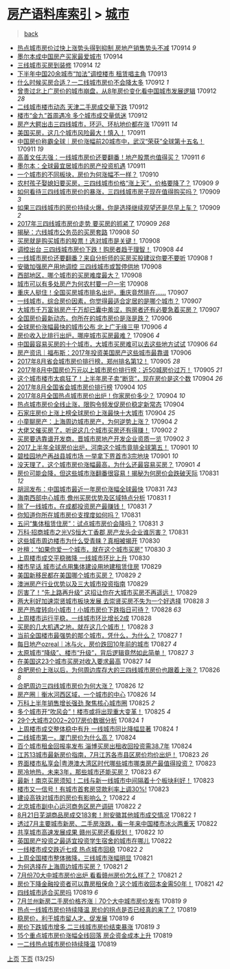 [房产语料库索引](../../README.md)  > [城市](城市.md)
====
> [back](../README.md)

- [热点城市房价过快上涨势头得到抑制 房地产销售势头不减](http://jkwz.applinzi.com/ittc/7013207322556630033.html#%E7%83%AD%E7%82%B9%E5%9F%8E%E5%B8%82%E6%88%BF%E4%BB%B7%E8%BF%87%E5%BF%AB%E4%B8%8A%E6%B6%A8%E5%8A%BF%E5%A4%B4%E5%BE%97%E5%88%B0%E6%8A%91%E5%88%B6+%E6%88%BF%E5%9C%B0%E4%BA%A7%E9%94%80%E5%94%AE%E5%8A%BF%E5%A4%B4%E4%B8%8D%E5%87%8F) 170914 *9* 
- [墨尔本成中国房产买家最爱城市](http://jkwz.applinzi.com/ittc/7013174030147011601.html#%E5%A2%A8%E5%B0%94%E6%9C%AC%E6%88%90%E4%B8%AD%E5%9B%BD%E6%88%BF%E4%BA%A7%E4%B9%B0%E5%AE%B6%E6%9C%80%E7%88%B1%E5%9F%8E%E5%B8%82) 170914  
- [三线城市买房到装修](http://jkwz.applinzi.com/ittc/7012900389027054608.html#%E4%B8%89%E7%BA%BF%E5%9F%8E%E5%B8%82%E4%B9%B0%E6%88%BF%E5%88%B0%E8%A3%85%E4%BF%AE) 170914 *12* 
- [下半年中国20余城市“加法”调控楼市 租赁唱主角](http://jkwz.applinzi.com/ittc/7012796760215520016.html#%E4%B8%8B%E5%8D%8A%E5%B9%B4%E4%B8%AD%E5%9B%BD20%E4%BD%99%E5%9F%8E%E5%B8%82%E2%80%9C%E5%8A%A0%E6%B3%95%E2%80%9D%E8%B0%83%E6%8E%A7%E6%A5%BC%E5%B8%82+%E7%A7%9F%E8%B5%81%E5%94%B1%E4%B8%BB%E8%A7%92) 170913  
- [什么时候买房合适？一二线城市房价不会降太多](http://jkwz.applinzi.com/ittc/7012564613684806673.html#%E4%BB%80%E4%B9%88%E6%97%B6%E5%80%99%E4%B9%B0%E6%88%BF%E5%90%88%E9%80%82%EF%BC%9F%E4%B8%80%E4%BA%8C%E7%BA%BF%E5%9F%8E%E5%B8%82%E6%88%BF%E4%BB%B7%E4%B8%8D%E4%BC%9A%E9%99%8D%E5%A4%AA%E5%A4%9A) 170912 *1* 
- [曾贵过北上广房价的城市崩盘，从8年房价变化看中国城市发展逻辑](http://jkwz.applinzi.com/ittc/7012462488006951952.html#%E6%9B%BE%E8%B4%B5%E8%BF%87%E5%8C%97%E4%B8%8A%E5%B9%BF%E6%88%BF%E4%BB%B7%E7%9A%84%E5%9F%8E%E5%B8%82%E5%B4%A9%E7%9B%98%EF%BC%8C%E4%BB%8E8%E5%B9%B4%E6%88%BF%E4%BB%B7%E5%8F%98%E5%8C%96%E7%9C%8B%E4%B8%AD%E5%9B%BD%E5%9F%8E%E5%B8%82%E5%8F%91%E5%B1%95%E9%80%BB%E8%BE%91) 170912 *28* 
- [二线城市楼市动态 天津二手房成交量下跌](http://jkwz.applinzi.com/ittc/7012415735257891600.html#%E4%BA%8C%E7%BA%BF%E5%9F%8E%E5%B8%82%E6%A5%BC%E5%B8%82%E5%8A%A8%E6%80%81+%E5%A4%A9%E6%B4%A5%E4%BA%8C%E6%89%8B%E6%88%BF%E6%88%90%E4%BA%A4%E9%87%8F%E4%B8%8B%E8%B7%8C) 170912  
- [楼市“金九”首周遇冷 多个城市成交量低迷](http://jkwz.applinzi.com/ittc/7012294551589618704.html#%E6%A5%BC%E5%B8%82%E2%80%9C%E9%87%91%E4%B9%9D%E2%80%9D%E9%A6%96%E5%91%A8%E9%81%87%E5%86%B7+%E5%A4%9A%E4%B8%AA%E5%9F%8E%E5%B8%82%E6%88%90%E4%BA%A4%E9%87%8F%E4%BD%8E%E8%BF%B7) 170912  
- [房产大鳄出击三四线城市，环沪、环杭地价都在涨](http://jkwz.applinzi.com/ittc/7012094679091512336.html#%E6%88%BF%E4%BA%A7%E5%A4%A7%E9%B3%84%E5%87%BA%E5%87%BB%E4%B8%89%E5%9B%9B%E7%BA%BF%E5%9F%8E%E5%B8%82%EF%BC%8C%E7%8E%AF%E6%B2%AA%E3%80%81%E7%8E%AF%E6%9D%AD%E5%9C%B0%E4%BB%B7%E9%83%BD%E5%9C%A8%E6%B6%A8) 170911 *14* 
- [美国买房，这几个城市风险最大！慎入！](http://jkwz.applinzi.com/ittc/7012008302341522449.html#%E7%BE%8E%E5%9B%BD%E4%B9%B0%E6%88%BF%EF%BC%8C%E8%BF%99%E5%87%A0%E4%B8%AA%E5%9F%8E%E5%B8%82%E9%A3%8E%E9%99%A9%E6%9C%80%E5%A4%A7%EF%BC%81%E6%85%8E%E5%85%A5%EF%BC%81) 170911  
- [中国房价称霸全球｜房价涨幅前20城市中，武汉“荣获”全球第十五名！](http://jkwz.applinzi.com/ittc/7012008450874410001.html#%E4%B8%AD%E5%9B%BD%E6%88%BF%E4%BB%B7%E7%A7%B0%E9%9C%B8%E5%85%A8%E7%90%83%EF%BD%9C%E6%88%BF%E4%BB%B7%E6%B6%A8%E5%B9%85%E5%89%8D20%E5%9F%8E%E5%B8%82%E4%B8%AD%EF%BC%8C%E6%AD%A6%E6%B1%89%E2%80%9C%E8%8D%A3%E8%8E%B7%E2%80%9D%E5%85%A8%E7%90%83%E7%AC%AC%E5%8D%81%E4%BA%94%E5%90%8D%EF%BC%81) 170911 *19* 
- [高善文任志强：一线城市房价还要翻番！地产股票也值得买？](http://jkwz.applinzi.com/ittc/7012006933085815824.html#%E9%AB%98%E5%96%84%E6%96%87%E4%BB%BB%E5%BF%97%E5%BC%BA%EF%BC%9A%E4%B8%80%E7%BA%BF%E5%9F%8E%E5%B8%82%E6%88%BF%E4%BB%B7%E8%BF%98%E8%A6%81%E7%BF%BB%E7%95%AA%EF%BC%81%E5%9C%B0%E4%BA%A7%E8%82%A1%E7%A5%A8%E4%B9%9F%E5%80%BC%E5%BE%97%E4%B9%B0%EF%BC%9F) 170911 *6* 
- [墨尔本：全球最宜居城市的房产投资机遇](http://jkwz.applinzi.com/ittc/7011988080997958672.html#%E5%A2%A8%E5%B0%94%E6%9C%AC%EF%BC%9A%E5%85%A8%E7%90%83%E6%9C%80%E5%AE%9C%E5%B1%85%E5%9F%8E%E5%B8%82%E7%9A%84%E6%88%BF%E4%BA%A7%E6%8A%95%E8%B5%84%E6%9C%BA%E9%81%87) 170911  
- [一个城市的不同板块，房价为何涨幅不一样？](http://jkwz.applinzi.com/ittc/7011779481772229649.html#%E4%B8%80%E4%B8%AA%E5%9F%8E%E5%B8%82%E7%9A%84%E4%B8%8D%E5%90%8C%E6%9D%BF%E5%9D%97%EF%BC%8C%E6%88%BF%E4%BB%B7%E4%B8%BA%E4%BD%95%E6%B6%A8%E5%B9%85%E4%B8%8D%E4%B8%80%E6%A0%B7%EF%BC%9F) 170910  
- [农村孩子娶媳妇要买房，三四线城市价格“涨上天”，价格要降了？](http://jkwz.applinzi.com/ittc/7011226305918665745.html#%E5%86%9C%E6%9D%91%E5%AD%A9%E5%AD%90%E5%A8%B6%E5%AA%B3%E5%A6%87%E8%A6%81%E4%B9%B0%E6%88%BF%EF%BC%8C%E4%B8%89%E5%9B%9B%E7%BA%BF%E5%9F%8E%E5%B8%82%E4%BB%B7%E6%A0%BC%E2%80%9C%E6%B6%A8%E4%B8%8A%E5%A4%A9%E2%80%9D%EF%BC%8C%E4%BB%B7%E6%A0%BC%E8%A6%81%E9%99%8D%E4%BA%86%EF%BC%9F) 170909 *9* 
- [如何看待三四线城市房价的暴涨，三四线城市房子现在值得购买吗？](http://jkwz.applinzi.com/ittc/7011256337198220305.html#%E5%A6%82%E4%BD%95%E7%9C%8B%E5%BE%85%E4%B8%89%E5%9B%9B%E7%BA%BF%E5%9F%8E%E5%B8%82%E6%88%BF%E4%BB%B7%E7%9A%84%E6%9A%B4%E6%B6%A8%EF%BC%8C%E4%B8%89%E5%9B%9B%E7%BA%BF%E5%9F%8E%E5%B8%82%E6%88%BF%E5%AD%90%E7%8E%B0%E5%9C%A8%E5%80%BC%E5%BE%97%E8%B4%AD%E4%B9%B0%E5%90%97%EF%BC%9F) 170909 *3* 
- [如果三四线城市的房价持续火爆，你是选择继续观望还是尽早上车？](http://jkwz.applinzi.com/ittc/7011235976024949776.html#%E5%A6%82%E6%9E%9C%E4%B8%89%E5%9B%9B%E7%BA%BF%E5%9F%8E%E5%B8%82%E7%9A%84%E6%88%BF%E4%BB%B7%E6%8C%81%E7%BB%AD%E7%81%AB%E7%88%86%EF%BC%8C%E4%BD%A0%E6%98%AF%E9%80%89%E6%8B%A9%E7%BB%A7%E7%BB%AD%E8%A7%82%E6%9C%9B%E8%BF%98%E6%98%AF%E5%B0%BD%E6%97%A9%E4%B8%8A%E8%BD%A6%EF%BC%9F) 170909 *2* 
- [2017年三四线城市房价走势 要买房的抓紧了](http://jkwz.applinzi.com/ittc/7011222793428141073.html#2017%E5%B9%B4%E4%B8%89%E5%9B%9B%E7%BA%BF%E5%9F%8E%E5%B8%82%E6%88%BF%E4%BB%B7%E8%B5%B0%E5%8A%BF+%E8%A6%81%E4%B9%B0%E6%88%BF%E7%9A%84%E6%8A%93%E7%B4%A7%E4%BA%86) 170909 *268* 
- [揭秘：六线城市公务员的买房套路](http://jkwz.applinzi.com/ittc/7010990157338248208.html#%E6%8F%AD%E7%A7%98%EF%BC%9A%E5%85%AD%E7%BA%BF%E5%9F%8E%E5%B8%82%E5%85%AC%E5%8A%A1%E5%91%98%E7%9A%84%E4%B9%B0%E6%88%BF%E5%A5%97%E8%B7%AF) 170908 *50* 
- [买房就是购买城市的股票！选对城市是关键！](http://jkwz.applinzi.com/ittc/7010976262703809552.html#%E4%B9%B0%E6%88%BF%E5%B0%B1%E6%98%AF%E8%B4%AD%E4%B9%B0%E5%9F%8E%E5%B8%82%E7%9A%84%E8%82%A1%E7%A5%A8%EF%BC%81%E9%80%89%E5%AF%B9%E5%9F%8E%E5%B8%82%E6%98%AF%E5%85%B3%E9%94%AE%EF%BC%81) 170908  
- [调控出台 三四线城市房价下跌！购房者趋于理智！](http://jkwz.applinzi.com/ittc/7010942238388126736.html#%E8%B0%83%E6%8E%A7%E5%87%BA%E5%8F%B0+%E4%B8%89%E5%9B%9B%E7%BA%BF%E5%9F%8E%E5%B8%82%E6%88%BF%E4%BB%B7%E4%B8%8B%E8%B7%8C%EF%BC%81%E8%B4%AD%E6%88%BF%E8%80%85%E8%B6%8B%E4%BA%8E%E7%90%86%E6%99%BA%EF%BC%81) 170908 *44* 
- [一线城市房价还要翻番？来自分析师的买房买股建议你要不要听](http://jkwz.applinzi.com/ittc/7010889007905637137.html#%E4%B8%80%E7%BA%BF%E5%9F%8E%E5%B8%82%E6%88%BF%E4%BB%B7%E8%BF%98%E8%A6%81%E7%BF%BB%E7%95%AA%EF%BC%9F%E6%9D%A5%E8%87%AA%E5%88%86%E6%9E%90%E5%B8%88%E7%9A%84%E4%B9%B0%E6%88%BF%E4%B9%B0%E8%82%A1%E5%BB%BA%E8%AE%AE%E4%BD%A0%E8%A6%81%E4%B8%8D%E8%A6%81%E5%90%AC) 170908 *1* 
- [安徽加强房产用地调控 三四线城市或暂停供地](http://jkwz.applinzi.com/ittc/7010853162158916368.html#%E5%AE%89%E5%BE%BD%E5%8A%A0%E5%BC%BA%E6%88%BF%E4%BA%A7%E7%94%A8%E5%9C%B0%E8%B0%83%E6%8E%A7+%E4%B8%89%E5%9B%9B%E7%BA%BF%E5%9F%8E%E5%B8%82%E6%88%96%E6%9A%82%E5%81%9C%E4%BE%9B%E5%9C%B0) 170908  
- [西部地区，哪个城市的买房难度最大？](http://jkwz.applinzi.com/ittc/7010749556588020752.html#%E8%A5%BF%E9%83%A8%E5%9C%B0%E5%8C%BA%EF%BC%8C%E5%93%AA%E4%B8%AA%E5%9F%8E%E5%B8%82%E7%9A%84%E4%B9%B0%E6%88%BF%E9%9A%BE%E5%BA%A6%E6%9C%80%E5%A4%A7%EF%BC%9F) 170908  
- [城市可以有多处房产为何农村要一户一宅](http://jkwz.applinzi.com/ittc/7010728621390693136.html#%E5%9F%8E%E5%B8%82%E5%8F%AF%E4%BB%A5%E6%9C%89%E5%A4%9A%E5%A4%84%E6%88%BF%E4%BA%A7%E4%B8%BA%E4%BD%95%E5%86%9C%E6%9D%91%E8%A6%81%E4%B8%80%E6%88%B7%E4%B8%80%E5%AE%85) 170908  
- [重庆人挺住！全国买房城市排名出炉，重庆竟然排在……](http://jkwz.applinzi.com/ittc/7010688095266292497.html#%E9%87%8D%E5%BA%86%E4%BA%BA%E6%8C%BA%E4%BD%8F%EF%BC%81%E5%85%A8%E5%9B%BD%E4%B9%B0%E6%88%BF%E5%9F%8E%E5%B8%82%E6%8E%92%E5%90%8D%E5%87%BA%E7%82%89%EF%BC%8C%E9%87%8D%E5%BA%86%E7%AB%9F%E7%84%B6%E6%8E%92%E5%9C%A8%E2%80%A6%E2%80%A6) 170907  
- [一线城市，综合房价因素，你觉得最适合定居的是哪个城市？](http://jkwz.applinzi.com/ittc/7010521748192363536.html#%E4%B8%80%E7%BA%BF%E5%9F%8E%E5%B8%82%EF%BC%8C%E7%BB%BC%E5%90%88%E6%88%BF%E4%BB%B7%E5%9B%A0%E7%B4%A0%EF%BC%8C%E4%BD%A0%E8%A7%89%E5%BE%97%E6%9C%80%E9%80%82%E5%90%88%E5%AE%9A%E5%B1%85%E7%9A%84%E6%98%AF%E5%93%AA%E4%B8%AA%E5%9F%8E%E5%B8%82%EF%BC%9F) 170907  
- [大城市千万富翁房产千万却已囊中羞涩，购房者还有必要急着买房？](http://jkwz.applinzi.com/ittc/7010513604837901328.html#%E5%A4%A7%E5%9F%8E%E5%B8%82%E5%8D%83%E4%B8%87%E5%AF%8C%E7%BF%81%E6%88%BF%E4%BA%A7%E5%8D%83%E4%B8%87%E5%8D%B4%E5%B7%B2%E5%9B%8A%E4%B8%AD%E7%BE%9E%E6%B6%A9%EF%BC%8C%E8%B4%AD%E6%88%BF%E8%80%85%E8%BF%98%E6%9C%89%E5%BF%85%E8%A6%81%E6%80%A5%E7%9D%80%E4%B9%B0%E6%88%BF%EF%BC%9F) 170907  
- [全国房价最新动态，你所在的城市房价是涨是跌？](http://jkwz.applinzi.com/ittc/7010209441599980560.html#%E5%85%A8%E5%9B%BD%E6%88%BF%E4%BB%B7%E6%9C%80%E6%96%B0%E5%8A%A8%E6%80%81%EF%BC%8C%E4%BD%A0%E6%89%80%E5%9C%A8%E7%9A%84%E5%9F%8E%E5%B8%82%E6%88%BF%E4%BB%B7%E6%98%AF%E6%B6%A8%E6%98%AF%E8%B7%8C%EF%BC%9F) 170906  
- [全球房价涨幅最快的城市公布 北上广无缘三甲](http://jkwz.applinzi.com/ittc/7010191874260993041.html#%E5%85%A8%E7%90%83%E6%88%BF%E4%BB%B7%E6%B6%A8%E5%B9%85%E6%9C%80%E5%BF%AB%E7%9A%84%E5%9F%8E%E5%B8%82%E5%85%AC%E5%B8%83+%E5%8C%97%E4%B8%8A%E5%B9%BF%E6%97%A0%E7%BC%98%E4%B8%89%E7%94%B2) 170906 *4* 
- [房价收入比排行出炉，哪座城市买房最难？](http://jkwz.applinzi.com/ittc/7010156620934546449.html#%E6%88%BF%E4%BB%B7%E6%94%B6%E5%85%A5%E6%AF%94%E6%8E%92%E8%A1%8C%E5%87%BA%E7%82%89%EF%BC%8C%E5%93%AA%E5%BA%A7%E5%9F%8E%E5%B8%82%E4%B9%B0%E6%88%BF%E6%9C%80%E9%9A%BE%EF%BC%9F) 170906 *4* 
- [中国最容易买房的十个城市，大城市买房难可以去这些地方试试](http://jkwz.applinzi.com/ittc/7010140333852328977.html#%E4%B8%AD%E5%9B%BD%E6%9C%80%E5%AE%B9%E6%98%93%E4%B9%B0%E6%88%BF%E7%9A%84%E5%8D%81%E4%B8%AA%E5%9F%8E%E5%B8%82%EF%BC%8C%E5%A4%A7%E5%9F%8E%E5%B8%82%E4%B9%B0%E6%88%BF%E9%9A%BE%E5%8F%AF%E4%BB%A5%E5%8E%BB%E8%BF%99%E4%BA%9B%E5%9C%B0%E6%96%B9%E8%AF%95%E8%AF%95) 170906 *64* 
- [房产资讯｜福布斯：2017年投资美国房产这些城市最靠谱](http://jkwz.applinzi.com/ittc/7010123054074823697.html#%E6%88%BF%E4%BA%A7%E8%B5%84%E8%AE%AF%EF%BD%9C%E7%A6%8F%E5%B8%83%E6%96%AF%EF%BC%9A2017%E5%B9%B4%E6%8A%95%E8%B5%84%E7%BE%8E%E5%9B%BD%E6%88%BF%E4%BA%A7%E8%BF%99%E4%BA%9B%E5%9F%8E%E5%B8%82%E6%9C%80%E9%9D%A0%E8%B0%B1) 170906  
- [2017年8月省会城市房价排行榜，郑州排名第12！](http://jkwz.applinzi.com/ittc/7009861618589254673.html#2017%E5%B9%B48%E6%9C%88%E7%9C%81%E4%BC%9A%E5%9F%8E%E5%B8%82%E6%88%BF%E4%BB%B7%E6%8E%92%E8%A1%8C%E6%A6%9C%EF%BC%8C%E9%83%91%E5%B7%9E%E6%8E%92%E5%90%8D%E7%AC%AC12%EF%BC%81) 170905 *28* 
- [2017年8月中国房价万元以上城市房价排行榜：近50城房价过万！](http://jkwz.applinzi.com/ittc/7009762284363318288.html#2017%E5%B9%B48%E6%9C%88%E4%B8%AD%E5%9B%BD%E6%88%BF%E4%BB%B7%E4%B8%87%E5%85%83%E4%BB%A5%E4%B8%8A%E5%9F%8E%E5%B8%82%E6%88%BF%E4%BB%B7%E6%8E%92%E8%A1%8C%E6%A6%9C%EF%BC%9A%E8%BF%9150%E5%9F%8E%E6%88%BF%E4%BB%B7%E8%BF%87%E4%B8%87%EF%BC%81) 170905 *21* 
- [这个城市楼市太疯狂了！上半年房子卖“断货”，现在房价是这个数](http://jkwz.applinzi.com/ittc/7009521029754651664.html#%E8%BF%99%E4%B8%AA%E5%9F%8E%E5%B8%82%E6%A5%BC%E5%B8%82%E5%A4%AA%E7%96%AF%E7%8B%82%E4%BA%86%EF%BC%81%E4%B8%8A%E5%8D%8A%E5%B9%B4%E6%88%BF%E5%AD%90%E5%8D%96%E2%80%9C%E6%96%AD%E8%B4%A7%E2%80%9D%EF%BC%8C%E7%8E%B0%E5%9C%A8%E6%88%BF%E4%BB%B7%E6%98%AF%E8%BF%99%E4%B8%AA%E6%95%B0) 170904 *26* 
- [2017年8月全国省会城市房价排行榜](http://jkwz.applinzi.com/ittc/7009501604607427600.html#2017%E5%B9%B48%E6%9C%88%E5%85%A8%E5%9B%BD%E7%9C%81%E4%BC%9A%E5%9F%8E%E5%B8%82%E6%88%BF%E4%BB%B7%E6%8E%92%E8%A1%8C%E6%A6%9C) 170904 *105* 
- [2017年8月全国热点城市房价出炉！你家房价多少？](http://jkwz.applinzi.com/ittc/7009483663811822608.html#2017%E5%B9%B48%E6%9C%88%E5%85%A8%E5%9B%BD%E7%83%AD%E7%82%B9%E5%9F%8E%E5%B8%82%E6%88%BF%E4%BB%B7%E5%87%BA%E7%82%89%EF%BC%81%E4%BD%A0%E5%AE%B6%E6%88%BF%E4%BB%B7%E5%A4%9A%E5%B0%91%EF%BC%9F) 170904 *10* 
- [热点城市房价全线止涨，限购令频发促房价稳定新常态](http://jkwz.applinzi.com/ittc/7009453970412798992.html#%E7%83%AD%E7%82%B9%E5%9F%8E%E5%B8%82%E6%88%BF%E4%BB%B7%E5%85%A8%E7%BA%BF%E6%AD%A2%E6%B6%A8%EF%BC%8C%E9%99%90%E8%B4%AD%E4%BB%A4%E9%A2%91%E5%8F%91%E4%BF%83%E6%88%BF%E4%BB%B7%E7%A8%B3%E5%AE%9A%E6%96%B0%E5%B8%B8%E6%80%81) 170904  
- [石家庄房价上涨上榜全球房价上涨最快十大城市](http://jkwz.applinzi.com/ittc/7009413649813472272.html#%E7%9F%B3%E5%AE%B6%E5%BA%84%E6%88%BF%E4%BB%B7%E4%B8%8A%E6%B6%A8%E4%B8%8A%E6%A6%9C%E5%85%A8%E7%90%83%E6%88%BF%E4%BB%B7%E4%B8%8A%E6%B6%A8%E6%9C%80%E5%BF%AB%E5%8D%81%E5%A4%A7%E5%9F%8E%E5%B8%82) 170904 *25* 
- [小童聊房产：上海周边城市房产，为何逆势上涨？](http://jkwz.applinzi.com/ittc/7009382234359071761.html#%E5%B0%8F%E7%AB%A5%E8%81%8A%E6%88%BF%E4%BA%A7%EF%BC%9A%E4%B8%8A%E6%B5%B7%E5%91%A8%E8%BE%B9%E5%9F%8E%E5%B8%82%E6%88%BF%E4%BA%A7%EF%BC%8C%E4%B8%BA%E4%BD%95%E9%80%86%E5%8A%BF%E4%B8%8A%E6%B6%A8%EF%BC%9F) 170904 *2* 
- [大佬又催买房了，听说这几个城市买房还有得赚！](http://jkwz.applinzi.com/ittc/7008683072193823761.html#%E5%A4%A7%E4%BD%AC%E5%8F%88%E5%82%AC%E4%B9%B0%E6%88%BF%E4%BA%86%EF%BC%8C%E5%90%AC%E8%AF%B4%E8%BF%99%E5%87%A0%E4%B8%AA%E5%9F%8E%E5%B8%82%E4%B9%B0%E6%88%BF%E8%BF%98%E6%9C%89%E5%BE%97%E8%B5%9A%EF%BC%81) 170902 *2* 
- [买房要选靠谱开发商，晋城市房地产开发企业资质一览](http://jkwz.applinzi.com/ittc/7008663279382299664.html#%E4%B9%B0%E6%88%BF%E8%A6%81%E9%80%89%E9%9D%A0%E8%B0%B1%E5%BC%80%E5%8F%91%E5%95%86%EF%BC%8C%E6%99%8B%E5%9F%8E%E5%B8%82%E6%88%BF%E5%9C%B0%E4%BA%A7%E5%BC%80%E5%8F%91%E4%BC%81%E4%B8%9A%E8%B5%84%E8%B4%A8%E4%B8%80%E8%A7%88) 170902 *3* 
- [2017上半年全球房价出炉，河南这个城市竟排全球第五！](http://jkwz.applinzi.com/ittc/7008406818253177873.html#2017%E4%B8%8A%E5%8D%8A%E5%B9%B4%E5%85%A8%E7%90%83%E6%88%BF%E4%BB%B7%E5%87%BA%E7%82%89%EF%BC%8C%E6%B2%B3%E5%8D%97%E8%BF%99%E4%B8%AA%E5%9F%8E%E5%B8%82%E7%AB%9F%E6%8E%92%E5%85%A8%E7%90%83%E7%AC%AC%E4%BA%94%EF%BC%81) 170901 *10* 
- [碧桂园地产再战县城市场 一举拿下界首市3宗地块](http://jkwz.applinzi.com/ittc/7008345539287188497.html#%E7%A2%A7%E6%A1%82%E5%9B%AD%E5%9C%B0%E4%BA%A7%E5%86%8D%E6%88%98%E5%8E%BF%E5%9F%8E%E5%B8%82%E5%9C%BA+%E4%B8%80%E4%B8%BE%E6%8B%BF%E4%B8%8B%E7%95%8C%E9%A6%96%E5%B8%823%E5%AE%97%E5%9C%B0%E5%9D%97) 170901 *10* 
- [没天理了，这个城市房价涨幅最高，为什么还最容易买房？](http://jkwz.applinzi.com/ittc/7008314866660803601.html#%E6%B2%A1%E5%A4%A9%E7%90%86%E4%BA%86%EF%BC%8C%E8%BF%99%E4%B8%AA%E5%9F%8E%E5%B8%82%E6%88%BF%E4%BB%B7%E6%B6%A8%E5%B9%85%E6%9C%80%E9%AB%98%EF%BC%8C%E4%B8%BA%E4%BB%80%E4%B9%88%E8%BF%98%E6%9C%80%E5%AE%B9%E6%98%93%E4%B9%B0%E6%88%BF%EF%BC%9F) 170901 *4* 
- [房价可能会降，但这些城市涨翻番很容易！揭秘为何房价会跌破天际](http://jkwz.applinzi.com/ittc/7008039749187798033.html#%E6%88%BF%E4%BB%B7%E5%8F%AF%E8%83%BD%E4%BC%9A%E9%99%8D%EF%BC%8C%E4%BD%86%E8%BF%99%E4%BA%9B%E5%9F%8E%E5%B8%82%E6%B6%A8%E7%BF%BB%E7%95%AA%E5%BE%88%E5%AE%B9%E6%98%93%EF%BC%81%E6%8F%AD%E7%A7%98%E4%B8%BA%E4%BD%95%E6%88%BF%E4%BB%B7%E4%BC%9A%E8%B7%8C%E7%A0%B4%E5%A4%A9%E9%99%85) 170831 *12* 
- [胡润发布：中国城市最近一年房价涨幅全球最快](http://jkwz.applinzi.com/ittc/7008017168640508944.html#%E8%83%A1%E6%B6%A6%E5%8F%91%E5%B8%83%EF%BC%9A%E4%B8%AD%E5%9B%BD%E5%9F%8E%E5%B8%82%E6%9C%80%E8%BF%91%E4%B8%80%E5%B9%B4%E6%88%BF%E4%BB%B7%E6%B6%A8%E5%B9%85%E5%85%A8%E7%90%83%E6%9C%80%E5%BF%AB) 170831 *743* 
- [海南西部中心城市 儋州买房优势及区域特点分析](http://jkwz.applinzi.com/ittc/7008008439224337424.html#%E6%B5%B7%E5%8D%97%E8%A5%BF%E9%83%A8%E4%B8%AD%E5%BF%83%E5%9F%8E%E5%B8%82+%E5%84%8B%E5%B7%9E%E4%B9%B0%E6%88%BF%E4%BC%98%E5%8A%BF%E5%8F%8A%E5%8C%BA%E5%9F%9F%E7%89%B9%E7%82%B9%E5%88%86%E6%9E%90) 170831 *1* 
- [除了一线城市，在成都投资房产最赚钱！](http://jkwz.applinzi.com/ittc/7007973277165945872.html#%E9%99%A4%E4%BA%86%E4%B8%80%E7%BA%BF%E5%9F%8E%E5%B8%82%EF%BC%8C%E5%9C%A8%E6%88%90%E9%83%BD%E6%8A%95%E8%B5%84%E6%88%BF%E4%BA%A7%E6%9C%80%E8%B5%9A%E9%92%B1%EF%BC%81) 170831 *7* 
- [你知道你所在城市房价支撑度如何吗？](http://jkwz.applinzi.com/ittc/7007900016130393105.html#%E4%BD%A0%E7%9F%A5%E9%81%93%E4%BD%A0%E6%89%80%E5%9C%A8%E5%9F%8E%E5%B8%82%E6%88%BF%E4%BB%B7%E6%94%AF%E6%92%91%E5%BA%A6%E5%A6%82%E4%BD%95%E5%90%97%EF%BC%9F) 170831  
- [五问“集体租赁住房”：试点城市房价会降吗？](http://jkwz.applinzi.com/ittc/7007779402967155729.html#%E4%BA%94%E9%97%AE%E2%80%9C%E9%9B%86%E4%BD%93%E7%A7%9F%E8%B5%81%E4%BD%8F%E6%88%BF%E2%80%9D%EF%BC%9A%E8%AF%95%E7%82%B9%E5%9F%8E%E5%B8%82%E6%88%BF%E4%BB%B7%E4%BC%9A%E9%99%8D%E5%90%97%EF%BC%9F) 170831 *3* 
- [万科·招商城市之光VS恒大丁香郡 房产龙头企业谁厉害？](http://jkwz.applinzi.com/ittc/7007756938220405777.html#%E4%B8%87%E7%A7%91%C2%B7%E6%8B%9B%E5%95%86%E5%9F%8E%E5%B8%82%E4%B9%8B%E5%85%89VS%E6%81%92%E5%A4%A7%E4%B8%81%E9%A6%99%E9%83%A1+%E6%88%BF%E4%BA%A7%E9%BE%99%E5%A4%B4%E4%BC%81%E4%B8%9A%E8%B0%81%E5%8E%89%E5%AE%B3%EF%BC%9F) 170831  
- [这些城市周边楼市为什么受青睐？真相被揭开](http://jkwz.applinzi.com/ittc/7007739459431564305.html#%E8%BF%99%E4%BA%9B%E5%9F%8E%E5%B8%82%E5%91%A8%E8%BE%B9%E6%A5%BC%E5%B8%82%E4%B8%BA%E4%BB%80%E4%B9%88%E5%8F%97%E9%9D%92%E7%9D%90%EF%BC%9F%E7%9C%9F%E7%9B%B8%E8%A2%AB%E6%8F%AD%E5%BC%80) 170830  
- [叶檀：“如果你爱一个城市，就在这个城市买房”](http://jkwz.applinzi.com/ittc/7007663768837030928.html#%E5%8F%B6%E6%AA%80%EF%BC%9A%E2%80%9C%E5%A6%82%E6%9E%9C%E4%BD%A0%E7%88%B1%E4%B8%80%E4%B8%AA%E5%9F%8E%E5%B8%82%EF%BC%8C%E5%B0%B1%E5%9C%A8%E8%BF%99%E4%B8%AA%E5%9F%8E%E5%B8%82%E4%B9%B0%E6%88%BF%E2%80%9D) 170830 *3* 
- [上周楼市成交平稳微降 一线城市环比上升](http://jkwz.applinzi.com/ittc/7007646764738544656.html#%E4%B8%8A%E5%91%A8%E6%A5%BC%E5%B8%82%E6%88%90%E4%BA%A4%E5%B9%B3%E7%A8%B3%E5%BE%AE%E9%99%8D+%E4%B8%80%E7%BA%BF%E5%9F%8E%E5%B8%82%E7%8E%AF%E6%AF%94%E4%B8%8A%E5%8D%87) 170830  
- [楼市早话 城市试点用集体建设用地建租赁住房](http://jkwz.applinzi.com/ittc/7007246631672742929.html#%E6%A5%BC%E5%B8%82%E6%97%A9%E8%AF%9D+%E5%9F%8E%E5%B8%82%E8%AF%95%E7%82%B9%E7%94%A8%E9%9B%86%E4%BD%93%E5%BB%BA%E8%AE%BE%E7%94%A8%E5%9C%B0%E5%BB%BA%E7%A7%9F%E8%B5%81%E4%BD%8F%E6%88%BF) 170829  
- [美国新移民都在美国哪个城市买房？](http://jkwz.applinzi.com/ittc/7007245966028309520.html#%E7%BE%8E%E5%9B%BD%E6%96%B0%E7%A7%BB%E6%B0%91%E9%83%BD%E5%9C%A8%E7%BE%8E%E5%9B%BD%E5%93%AA%E4%B8%AA%E5%9F%8E%E5%B8%82%E4%B9%B0%E6%88%BF%EF%BC%9F) 170829 *2* 
- [澳洲房产行业优势以及三大城市投资指南](http://jkwz.applinzi.com/ittc/7006804805023171601.html#%E6%BE%B3%E6%B4%B2%E6%88%BF%E4%BA%A7%E8%A1%8C%E4%B8%9A%E4%BC%98%E5%8A%BF%E4%BB%A5%E5%8F%8A%E4%B8%89%E5%A4%A7%E5%9F%8E%E5%B8%82%E6%8A%95%E8%B5%84%E6%8C%87%E5%8D%97) 170829  
- [厉害了！“先上路再升级” 这招让你在大城市买房不再遥远！](http://jkwz.applinzi.com/ittc/7007037770718250000.html#%E5%8E%89%E5%AE%B3%E4%BA%86%EF%BC%81%E2%80%9C%E5%85%88%E4%B8%8A%E8%B7%AF%E5%86%8D%E5%8D%87%E7%BA%A7%E2%80%9D+%E8%BF%99%E6%8B%9B%E8%AE%A9%E4%BD%A0%E5%9C%A8%E5%A4%A7%E5%9F%8E%E5%B8%82%E4%B9%B0%E6%88%BF%E4%B8%8D%E5%86%8D%E9%81%A5%E8%BF%9C%EF%BC%81) 170829  
- [两大利好加速崇贤城市板块发展 去崇贤买房不失为一个好选择](http://jkwz.applinzi.com/ittc/7006881493899805713.html#%E4%B8%A4%E5%A4%A7%E5%88%A9%E5%A5%BD%E5%8A%A0%E9%80%9F%E5%B4%87%E8%B4%A4%E5%9F%8E%E5%B8%82%E6%9D%BF%E5%9D%97%E5%8F%91%E5%B1%95+%E5%8E%BB%E5%B4%87%E8%B4%A4%E4%B9%B0%E6%88%BF%E4%B8%8D%E5%A4%B1%E4%B8%BA%E4%B8%80%E4%B8%AA%E5%A5%BD%E9%80%89%E6%8B%A9) 170828 *3* 
- [房产热度转向小城市！小城市房价下跌指日可待？](http://jkwz.applinzi.com/ittc/7006797887026234385.html#%E6%88%BF%E4%BA%A7%E7%83%AD%E5%BA%A6%E8%BD%AC%E5%90%91%E5%B0%8F%E5%9F%8E%E5%B8%82%EF%BC%81%E5%B0%8F%E5%9F%8E%E5%B8%82%E6%88%BF%E4%BB%B7%E4%B8%8B%E8%B7%8C%E6%8C%87%E6%97%A5%E5%8F%AF%E5%BE%85%EF%BC%9F) 170828 *63* 
- [上周楼市运行平稳，一线城市环比增长2成](http://jkwz.applinzi.com/ittc/7006787215894774801.html#%E4%B8%8A%E5%91%A8%E6%A5%BC%E5%B8%82%E8%BF%90%E8%A1%8C%E5%B9%B3%E7%A8%B3%EF%BC%8C%E4%B8%80%E7%BA%BF%E5%9F%8E%E5%B8%82%E7%8E%AF%E6%AF%94%E5%A2%9E%E9%95%BF2%E6%88%90) 170828  
- [买房的几大机遇之地，就在这几个城市！](http://jkwz.applinzi.com/ittc/7006784502511436817.html#%E4%B9%B0%E6%88%BF%E7%9A%84%E5%87%A0%E5%A4%A7%E6%9C%BA%E9%81%87%E4%B9%8B%E5%9C%B0%EF%BC%8C%E5%B0%B1%E5%9C%A8%E8%BF%99%E5%87%A0%E4%B8%AA%E5%9F%8E%E5%B8%82%EF%BC%81) 170828 *3* 
- [当前全国楼市最强势的那个城市，凭什么，为什么？](http://jkwz.applinzi.com/ittc/7006616105068790801.html#%E5%BD%93%E5%89%8D%E5%85%A8%E5%9B%BD%E6%A5%BC%E5%B8%82%E6%9C%80%E5%BC%BA%E5%8A%BF%E7%9A%84%E9%82%A3%E4%B8%AA%E5%9F%8E%E5%B8%82%EF%BC%8C%E5%87%AD%E4%BB%80%E4%B9%88%EF%BC%8C%E4%B8%BA%E4%BB%80%E4%B9%88%EF%BC%9F) 170827 *1* 
- [每日地产ozreal｜冰与火，房价跌回10年前的城市](http://jkwz.applinzi.com/ittc/7006601228526814225.html#%E6%AF%8F%E6%97%A5%E5%9C%B0%E4%BA%A7ozreal%EF%BD%9C%E5%86%B0%E4%B8%8E%E7%81%AB%EF%BC%8C%E6%88%BF%E4%BB%B7%E8%B7%8C%E5%9B%9E10%E5%B9%B4%E5%89%8D%E7%9A%84%E5%9F%8E%E5%B8%82) 170827 *4* 
- [太原城市“降级”、楼市“升级”，背后逻辑竟然如此简单！](http://jkwz.applinzi.com/ittc/7006446692189340689.html#%E5%A4%AA%E5%8E%9F%E5%9F%8E%E5%B8%82%E2%80%9C%E9%99%8D%E7%BA%A7%E2%80%9D%E3%80%81%E6%A5%BC%E5%B8%82%E2%80%9C%E5%8D%87%E7%BA%A7%E2%80%9D%EF%BC%8C%E8%83%8C%E5%90%8E%E9%80%BB%E8%BE%91%E7%AB%9F%E7%84%B6%E5%A6%82%E6%AD%A4%E7%AE%80%E5%8D%95%EF%BC%81) 170827 *3* 
- [在美国这23个城市买房对收入要求最高](http://jkwz.applinzi.com/ittc/7006480604424832016.html#%E5%9C%A8%E7%BE%8E%E5%9B%BD%E8%BF%9923%E4%B8%AA%E5%9F%8E%E5%B8%82%E4%B9%B0%E6%88%BF%E5%AF%B9%E6%94%B6%E5%85%A5%E8%A6%81%E6%B1%82%E6%9C%80%E9%AB%98) 170827 *14* 
- [合肥房价上涨以后，为何周边库存大的三四线城市房价也跟着上涨？](http://jkwz.applinzi.com/ittc/7006155232265110545.html#%E5%90%88%E8%82%A5%E6%88%BF%E4%BB%B7%E4%B8%8A%E6%B6%A8%E4%BB%A5%E5%90%8E%EF%BC%8C%E4%B8%BA%E4%BD%95%E5%91%A8%E8%BE%B9%E5%BA%93%E5%AD%98%E5%A4%A7%E7%9A%84%E4%B8%89%E5%9B%9B%E7%BA%BF%E5%9F%8E%E5%B8%82%E6%88%BF%E4%BB%B7%E4%B9%9F%E8%B7%9F%E7%9D%80%E4%B8%8A%E6%B6%A8%EF%BC%9F) 170826 *8* 
- [合肥周边三四线城市房价为何大涨？](http://jkwz.applinzi.com/ittc/7006155232223167505.html#%E5%90%88%E8%82%A5%E5%91%A8%E8%BE%B9%E4%B8%89%E5%9B%9B%E7%BA%BF%E5%9F%8E%E5%B8%82%E6%88%BF%E4%BB%B7%E4%B8%BA%E4%BD%95%E5%A4%A7%E6%B6%A8%EF%BC%9F) 170826 *12* 
- [房产圈｜衡水河西区域，一个城市的中心](http://jkwz.applinzi.com/ittc/7006060203433526289.html#%E6%88%BF%E4%BA%A7%E5%9C%88%EF%BD%9C%E8%A1%A1%E6%B0%B4%E6%B2%B3%E8%A5%BF%E5%8C%BA%E5%9F%9F%EF%BC%8C%E4%B8%80%E4%B8%AA%E5%9F%8E%E5%B8%82%E7%9A%84%E4%B8%AD%E5%BF%83) 170826 *14* 
- [万科上半年销售增长强劲 聚焦核心城市圈](http://jkwz.applinzi.com/ittc/7005768079408366609.html#%E4%B8%87%E7%A7%91%E4%B8%8A%E5%8D%8A%E5%B9%B4%E9%94%80%E5%94%AE%E5%A2%9E%E9%95%BF%E5%BC%BA%E5%8A%B2+%E8%81%9A%E7%84%A6%E6%A0%B8%E5%BF%83%E5%9F%8E%E5%B8%82%E5%9C%88) 170825 *2* 
- [多个城市开“吹风会”！楼市或将出现重大变革！](http://jkwz.applinzi.com/ittc/7005741509947950096.html#%E5%A4%9A%E4%B8%AA%E5%9F%8E%E5%B8%82%E5%BC%80%E2%80%9C%E5%90%B9%E9%A3%8E%E4%BC%9A%E2%80%9D%EF%BC%81%E6%A5%BC%E5%B8%82%E6%88%96%E5%B0%86%E5%87%BA%E7%8E%B0%E9%87%8D%E5%A4%A7%E5%8F%98%E9%9D%A9%EF%BC%81) 170825 *4* 
- [29个大城市2002~2017房价数据分析](http://jkwz.applinzi.com/ittc/7005426566744769553.html#29%E4%B8%AA%E5%A4%A7%E5%9F%8E%E5%B8%822002%7E2017%E6%88%BF%E4%BB%B7%E6%95%B0%E6%8D%AE%E5%88%86%E6%9E%90) 170824 *1* 
- [上周楼市成交整体稳中有升 一线城市同比降幅显著](http://jkwz.applinzi.com/ittc/7005316537618269201.html#%E4%B8%8A%E5%91%A8%E6%A5%BC%E5%B8%82%E6%88%90%E4%BA%A4%E6%95%B4%E4%BD%93%E7%A8%B3%E4%B8%AD%E6%9C%89%E5%8D%87+%E4%B8%80%E7%BA%BF%E5%9F%8E%E5%B8%82%E5%90%8C%E6%AF%94%E9%99%8D%E5%B9%85%E6%98%BE%E8%91%97) 170824 *1* 
- [二线城市第一，厦门房价为什么高？](http://jkwz.applinzi.com/ittc/7005189228852675345.html#%E4%BA%8C%E7%BA%BF%E5%9F%8E%E5%B8%82%E7%AC%AC%E4%B8%80%EF%BC%8C%E5%8E%A6%E9%97%A8%E6%88%BF%E4%BB%B7%E4%B8%BA%E4%BB%80%E4%B9%88%E9%AB%98%EF%BC%9F) 170824  
- [百个城市租金回报率发布 淄博买房出租收回投资需38.7年](http://jkwz.applinzi.com/ittc/7005184603860763408.html#%E7%99%BE%E4%B8%AA%E5%9F%8E%E5%B8%82%E7%A7%9F%E9%87%91%E5%9B%9E%E6%8A%A5%E7%8E%87%E5%8F%91%E5%B8%83+%E6%B7%84%E5%8D%9A%E4%B9%B0%E6%88%BF%E5%87%BA%E7%A7%9F%E6%94%B6%E5%9B%9E%E6%8A%95%E8%B5%84%E9%9C%8038.7%E5%B9%B4) 170824  
- [江苏13城市最新房价指南，7月江苏各市县区房价均价出炉！](http://jkwz.applinzi.com/ittc/7005073289960227856.html#%E6%B1%9F%E8%8B%8F13%E5%9F%8E%E5%B8%82%E6%9C%80%E6%96%B0%E6%88%BF%E4%BB%B7%E6%8C%87%E5%8D%97%EF%BC%8C7%E6%9C%88%E6%B1%9F%E8%8B%8F%E5%90%84%E5%B8%82%E5%8E%BF%E5%8C%BA%E6%88%BF%E4%BB%B7%E5%9D%87%E4%BB%B7%E5%87%BA%E7%82%89%EF%BC%81) 170823 *26* 
- [界面楼市私享会|粤港澳大湾区时代哪些城市哪类房产最值得投资？](http://jkwz.applinzi.com/ittc/7005070834769855504.html#%E7%95%8C%E9%9D%A2%E6%A5%BC%E5%B8%82%E7%A7%81%E4%BA%AB%E4%BC%9A%7C%E7%B2%A4%E6%B8%AF%E6%BE%B3%E5%A4%A7%E6%B9%BE%E5%8C%BA%E6%97%B6%E4%BB%A3%E5%93%AA%E4%BA%9B%E5%9F%8E%E5%B8%82%E5%93%AA%E7%B1%BB%E6%88%BF%E4%BA%A7%E6%9C%80%E5%80%BC%E5%BE%97%E6%8A%95%E8%B5%84%EF%BC%9F) 170823  
- [房冷地热，未来3年，那些城市还能买房？](http://jkwz.applinzi.com/ittc/7004939012404675600.html#%E6%88%BF%E5%86%B7%E5%9C%B0%E7%83%AD%EF%BC%8C%E6%9C%AA%E6%9D%A53%E5%B9%B4%EF%BC%8C%E9%82%A3%E4%BA%9B%E5%9F%8E%E5%B8%82%E8%BF%98%E8%83%BD%E4%B9%B0%E6%88%BF%EF%BC%9F) 170823 *67* 
- [最新！南京买房须知！二线与新一线城市中间隔着十个板块利好！](http://jkwz.applinzi.com/ittc/7004927218596447248.html#%E6%9C%80%E6%96%B0%EF%BC%81%E5%8D%97%E4%BA%AC%E4%B9%B0%E6%88%BF%E9%A1%BB%E7%9F%A5%EF%BC%81%E4%BA%8C%E7%BA%BF%E4%B8%8E%E6%96%B0%E4%B8%80%E7%BA%BF%E5%9F%8E%E5%B8%82%E4%B8%AD%E9%97%B4%E9%9A%94%E7%9D%80%E5%8D%81%E4%B8%AA%E6%9D%BF%E5%9D%97%E5%88%A9%E5%A5%BD%EF%BC%81) 170823  
- [楼市又一信号！有城市首套房贷款利率上调30%!](http://jkwz.applinzi.com/ittc/7004923505035183120.html#%E6%A5%BC%E5%B8%82%E5%8F%88%E4%B8%80%E4%BF%A1%E5%8F%B7%EF%BC%81%E6%9C%89%E5%9F%8E%E5%B8%82%E9%A6%96%E5%A5%97%E6%88%BF%E8%B4%B7%E6%AC%BE%E5%88%A9%E7%8E%87%E4%B8%8A%E8%B0%8330%25%21) 170823  
- [建设高铁对城市的房价有影响么？](http://jkwz.applinzi.com/ittc/7004727217790387216.html#%E5%BB%BA%E8%AE%BE%E9%AB%98%E9%93%81%E5%AF%B9%E5%9F%8E%E5%B8%82%E7%9A%84%E6%88%BF%E4%BB%B7%E6%9C%89%E5%BD%B1%E5%93%8D%E4%B9%88%EF%BC%9F) 170822 *4* 
- [北京城市副中心运河商务区房产调研](http://jkwz.applinzi.com/ittc/7004623559744554000.html#%E5%8C%97%E4%BA%AC%E5%9F%8E%E5%B8%82%E5%89%AF%E4%B8%AD%E5%BF%83%E8%BF%90%E6%B2%B3%E5%95%86%E5%8A%A1%E5%8C%BA%E6%88%BF%E4%BA%A7%E8%B0%83%E7%A0%94) 170822 *2* 
- [8月21日芜湖商品房成交183套！附安徽其他城市成交情况](http://jkwz.applinzi.com/ittc/7004611241157592081.html#8%E6%9C%8821%E6%97%A5%E8%8A%9C%E6%B9%96%E5%95%86%E5%93%81%E6%88%BF%E6%88%90%E4%BA%A4183%E5%A5%97%EF%BC%81%E9%99%84%E5%AE%89%E5%BE%BD%E5%85%B6%E4%BB%96%E5%9F%8E%E5%B8%82%E6%88%90%E4%BA%A4%E6%83%85%E5%86%B5) 170822 *1* 
- [透过7月主要城市新房、二手房涨跌，看一年来中国楼市冰火两重天](http://jkwz.applinzi.com/ittc/7004604371156075537.html#%E9%80%8F%E8%BF%877%E6%9C%88%E4%B8%BB%E8%A6%81%E5%9F%8E%E5%B8%82%E6%96%B0%E6%88%BF%E3%80%81%E4%BA%8C%E6%89%8B%E6%88%BF%E6%B6%A8%E8%B7%8C%EF%BC%8C%E7%9C%8B%E4%B8%80%E5%B9%B4%E6%9D%A5%E4%B8%AD%E5%9B%BD%E6%A5%BC%E5%B8%82%E5%86%B0%E7%81%AB%E4%B8%A4%E9%87%8D%E5%A4%A9) 170822  
- [共享城市高速发展成果 赣州买房还看规划！](http://jkwz.applinzi.com/ittc/7004594197741700112.html#%E5%85%B1%E4%BA%AB%E5%9F%8E%E5%B8%82%E9%AB%98%E9%80%9F%E5%8F%91%E5%B1%95%E6%88%90%E6%9E%9C+%E8%B5%A3%E5%B7%9E%E4%B9%B0%E6%88%BF%E8%BF%98%E7%9C%8B%E8%A7%84%E5%88%92%EF%BC%81) 170822 *10* 
- [英国房产投资之最适宜投资学生宿舍的城市在哪儿](http://jkwz.applinzi.com/ittc/7004590656927040529.html#%E8%8B%B1%E5%9B%BD%E6%88%BF%E4%BA%A7%E6%8A%95%E8%B5%84%E4%B9%8B%E6%9C%80%E9%80%82%E5%AE%9C%E6%8A%95%E8%B5%84%E5%AD%A6%E7%94%9F%E5%AE%BF%E8%88%8D%E7%9A%84%E5%9F%8E%E5%B8%82%E5%9C%A8%E5%93%AA%E5%84%BF) 170822  
- [一线楼市成交跌近七成 热点城市回稳](http://jkwz.applinzi.com/ittc/7004586806417556497.html#%E4%B8%80%E7%BA%BF%E6%A5%BC%E5%B8%82%E6%88%90%E4%BA%A4%E8%B7%8C%E8%BF%91%E4%B8%83%E6%88%90+%E7%83%AD%E7%82%B9%E5%9F%8E%E5%B8%82%E5%9B%9E%E7%A8%B3) 170822 *2* 
- [上周全国楼市整体微降，三线城市涨幅明显](http://jkwz.applinzi.com/ittc/7004311327441683473.html#%E4%B8%8A%E5%91%A8%E5%85%A8%E5%9B%BD%E6%A5%BC%E5%B8%82%E6%95%B4%E4%BD%93%E5%BE%AE%E9%99%8D%EF%BC%8C%E4%B8%89%E7%BA%BF%E5%9F%8E%E5%B8%82%E6%B6%A8%E5%B9%85%E6%98%8E%E6%98%BE) 170821  
- [为何选择在上海周边城市买房？](http://jkwz.applinzi.com/ittc/7004296433736614928.html#%E4%B8%BA%E4%BD%95%E9%80%89%E6%8B%A9%E5%9C%A8%E4%B8%8A%E6%B5%B7%E5%91%A8%E8%BE%B9%E5%9F%8E%E5%B8%82%E4%B9%B0%E6%88%BF%EF%BC%9F) 170821 *2* 
- [7月份70大中城市房价出炉 看看赣州房价怎么样了？](http://jkwz.applinzi.com/ittc/7004279729153377297.html#7%E6%9C%88%E4%BB%BD70%E5%A4%A7%E4%B8%AD%E5%9F%8E%E5%B8%82%E6%88%BF%E4%BB%B7%E5%87%BA%E7%82%89+%E7%9C%8B%E7%9C%8B%E8%B5%A3%E5%B7%9E%E6%88%BF%E4%BB%B7%E6%80%8E%E4%B9%88%E6%A0%B7%E4%BA%86%EF%BC%9F) 170821 *2* 
- [房价下降金融投资者可以靠房租保命？这个城市收回本金需50年！](http://jkwz.applinzi.com/ittc/7004236145167434769.html#%E6%88%BF%E4%BB%B7%E4%B8%8B%E9%99%8D%E9%87%91%E8%9E%8D%E6%8A%95%E8%B5%84%E8%80%85%E5%8F%AF%E4%BB%A5%E9%9D%A0%E6%88%BF%E7%A7%9F%E4%BF%9D%E5%91%BD%EF%BC%9F%E8%BF%99%E4%B8%AA%E5%9F%8E%E5%B8%82%E6%94%B6%E5%9B%9E%E6%9C%AC%E9%87%91%E9%9C%8050%E5%B9%B4%EF%BC%81) 170821 *42* 
- [四线城市适合买房吗](http://jkwz.applinzi.com/ittc/7003654169389696017.html#%E5%9B%9B%E7%BA%BF%E5%9F%8E%E5%B8%82%E9%80%82%E5%90%88%E4%B9%B0%E6%88%BF%E5%90%97) 170819 *6* 
- [7月兰州新房二手房价格齐涨｜70个大中城市房价发布](http://jkwz.applinzi.com/ittc/7003531257013863440.html#7%E6%9C%88%E5%85%B0%E5%B7%9E%E6%96%B0%E6%88%BF%E4%BA%8C%E6%89%8B%E6%88%BF%E4%BB%B7%E6%A0%BC%E9%BD%90%E6%B6%A8%EF%BD%9C70%E4%B8%AA%E5%A4%A7%E4%B8%AD%E5%9F%8E%E5%B8%82%E6%88%BF%E4%BB%B7%E5%8F%91%E5%B8%83) 170819 *9* 
- [热点一线城市房价持续降温 房价的拐点是否已经真的来了？](http://jkwz.applinzi.com/ittc/7003504026052985872.html#%E7%83%AD%E7%82%B9%E4%B8%80%E7%BA%BF%E5%9F%8E%E5%B8%82%E6%88%BF%E4%BB%B7%E6%8C%81%E7%BB%AD%E9%99%8D%E6%B8%A9+%E6%88%BF%E4%BB%B7%E7%9A%84%E6%8B%90%E7%82%B9%E6%98%AF%E5%90%A6%E5%B7%B2%E7%BB%8F%E7%9C%9F%E7%9A%84%E6%9D%A5%E4%BA%86%EF%BC%9F) 170819  
- [稳房价，利于城市留人才、促发展](http://jkwz.applinzi.com/ittc/7003433212645475345.html#%E7%A8%B3%E6%88%BF%E4%BB%B7%EF%BC%8C%E5%88%A9%E4%BA%8E%E5%9F%8E%E5%B8%82%E7%95%99%E4%BA%BA%E6%89%8D%E3%80%81%E4%BF%83%E5%8F%91%E5%B1%95) 170819 *6* 
- [房价下跌城市增多 二三线城市房价结束暴涨](http://jkwz.applinzi.com/ittc/7003410193533371409.html#%E6%88%BF%E4%BB%B7%E4%B8%8B%E8%B7%8C%E5%9F%8E%E5%B8%82%E5%A2%9E%E5%A4%9A+%E4%BA%8C%E4%B8%89%E7%BA%BF%E5%9F%8E%E5%B8%82%E6%88%BF%E4%BB%B7%E7%BB%93%E6%9D%9F%E6%9A%B4%E6%B6%A8) 170819 *3* 
- [15个重点城市房价涨幅全线回落 房企资金成本上升](http://jkwz.applinzi.com/ittc/7003408673395966993.html#15%E4%B8%AA%E9%87%8D%E7%82%B9%E5%9F%8E%E5%B8%82%E6%88%BF%E4%BB%B7%E6%B6%A8%E5%B9%85%E5%85%A8%E7%BA%BF%E5%9B%9E%E8%90%BD+%E6%88%BF%E4%BC%81%E8%B5%84%E9%87%91%E6%88%90%E6%9C%AC%E4%B8%8A%E5%8D%87) 170819  
- [一二线热点城市房价持续降温](http://jkwz.applinzi.com/ittc/7003313700919051281.html#%E4%B8%80%E4%BA%8C%E7%BA%BF%E7%83%AD%E7%82%B9%E5%9F%8E%E5%B8%82%E6%88%BF%E4%BB%B7%E6%8C%81%E7%BB%AD%E9%99%8D%E6%B8%A9) 170819  


 [上页](城市14.md) [下页](城市12.md)          (13/25)